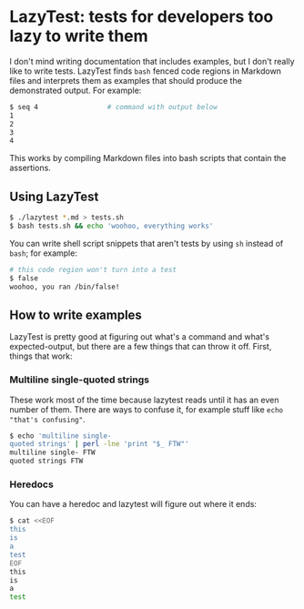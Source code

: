 # LazyTest: tests for developers too lazy to write them
I don't mind writing documentation that includes examples, but I don't really
like to write tests. LazyTest finds `bash` fenced code regions in Markdown
files and interprets them as examples that should produce the demonstrated
output. For example:

```bash
$ seq 4                 # command with output below
1
2
3
4
```

This works by compiling Markdown files into bash scripts that contain the
assertions.

## Using LazyTest
```sh
$ ./lazytest *.md > tests.sh
$ bash tests.sh && echo 'woohoo, everything works'
```

You can write shell script snippets that aren't tests by using `sh` instead of
`bash`; for example:

```sh
# this code region won't turn into a test
$ false
woohoo, you ran /bin/false!
```

## How to write examples
LazyTest is pretty good at figuring out what's a command and what's
expected-output, but there are a few things that can throw it off. First,
things that work:

### Multiline single-quoted strings
These work most of the time because lazytest reads until it has an even number
of them. There are ways to confuse it, for example stuff like `echo "that's
confusing"`.

```bash
$ echo 'multiline single-
quoted strings' | perl -lne 'print "$_ FTW"'
multiline single- FTW
quoted strings FTW
```

### Heredocs
You can have a heredoc and lazytest will figure out where it ends:

```bash
$ cat <<EOF
this
is
a
test
EOF
this
is
a
test
```
